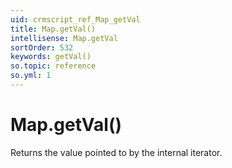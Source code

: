 ```yaml
---
uid: crmscript_ref_Map_getVal
title: Map.getVal()
intellisense: Map.getVal
sortOrder: 532
keywords: getVal()
so.topic: reference
so.yml: 1
---
```


# Map.getVal()

Returns the value pointed to by the internal iterator.
